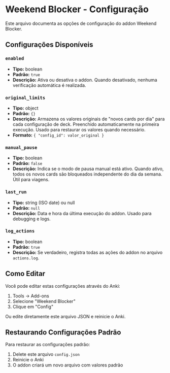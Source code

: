 # Weekend Blocker - Configuração

Este arquivo documenta as opções de configuração do addon Weekend Blocker.

## Configurações Disponíveis

### `enabled`
- **Tipo:** boolean
- **Padrão:** `true`
- **Descrição:** Ativa ou desativa o addon. Quando desativado, nenhuma verificação automática é realizada.

### `original_limits`
- **Tipo:** object
- **Padrão:** `{}`
- **Descrição:** Armazena os valores originais de "novos cards por dia" para cada configuração de deck. Preenchido automaticamente na primeira execução. Usado para restaurar os valores quando necessário.
- **Formato:** `{ "config_id": valor_original }`

### `manual_pause`
- **Tipo:** boolean
- **Padrão:** `false`
- **Descrição:** Indica se o modo de pausa manual está ativo. Quando ativo, todos os novos cards são bloqueados independente do dia da semana. Útil para viagens.

### `last_run`
- **Tipo:** string (ISO date) ou null
- **Padrão:** `null`
- **Descrição:** Data e hora da última execução do addon. Usado para debugging e logs.

### `log_actions`
- **Tipo:** boolean
- **Padrão:** `true`
- **Descrição:** Se verdadeiro, registra todas as ações do addon no arquivo `actions.log`.

## Como Editar

Você pode editar estas configurações através do Anki:
1. Tools → Add-ons
2. Selecione "Weekend Blocker"
3. Clique em "Config"

Ou edite diretamente este arquivo JSON e reinicie o Anki.

## Restaurando Configurações Padrão

Para restaurar as configurações padrão:
1. Delete este arquivo `config.json`
2. Reinicie o Anki
3. O addon criará um novo arquivo com valores padrão
